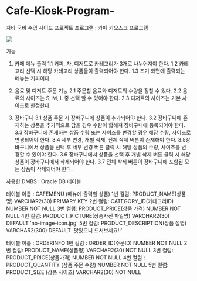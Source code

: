 # Cafe-Kiosk-Program-
자바 국비 수업 사이드 프로젝트
프로그램 : 카페 키오스크 프로그램

![](https://velog.velcdn.com/images/bakdaehyun/post/f3ce7350-bef8-44f9-ab8c-c41b767d431b/image.PNG)

기능 

1. 카페 메뉴 출력
1.1 커피, 차, 디저트로 카테고리가 3개로 나누어져야 한다.
1.2 카테고리 선택 시 해당 카테고리 상품들이 출력되어야 한다.
1.3 초기 화면에 출력되는 메뉴는 커피이다. 

2. 음료 및 디저트 주문 기능
2.1 주문할 음료와 디저트의 수량을 정할 수 있다.
2.2 음료의  사이즈는 S, M, L 중 선택 할 수 있어야 한다.
2.3 디저트의 사이즈는 기본 사이즈로 한정한다.

3. 장바구니 
3.1 상품 주문 시 장바구니에 상품이 추가되어야 한다.
3.2 장바구니에 존재하는 상품을 추가적으로 담을 경우 수량이 합해져 장바구니에 등록되어야 한다.
3.3 장바구니에 존재하는 상품 수량 또는 사이즈를 변경할 경우 해당 수량, 사이즈로 변경되어야 한다.
3.4 세부 변경, 개별 삭제, 전체 삭제 버튼이 존재해야 한다.
3.5장바구니에서 상품을 선택 후  세부 변경 버튼 클릭 시 해당 상품의 수량, 사이즈를 변경할 수 있어야 한다.
3.6 장바구니에서 상품을 선택 후 개별 삭제 버튼 클릭 시 해당 상품이 장바구니에서 삭제되어야 한다.
3.7 전체 삭제 버튼이 장바구니에 포함된 모든 상품이 삭제되어야 한다.

사용한 DMBS : Oracle
DB 테이블 

테이블 이름 : CAFEMENU (메뉴에 출력할 상품)
1번 컬럼: PRODUCT_NAME(상품명) VARCHAR2(30) PRIMARY KEY
2번 컬럼: CATEGORY_ID(카테고리ID) NUMBER NOT NULL
3번 컬럼: PRODUCT_PRICE(상품 가격) NUMBER NOT NULL
4번 컬럼: PRODUCT_PICTURE(상품사진 파일명) VARCHAR2(30) DEFAULT 'no-image-icon.jpg' 
5번 컬럼: PRODUCT_DESCRIPTION(상품 설명) VARCHAR2(300) DEFAULT '맛있으니 드셔보세요!!'

테이블 이름 : ORDERINFO
1번 컬럼 : ORDER_ID(주문ID) NUMBER NOT NULL
2번 컬럼:  PRODUCT_NAME(상품명) VARCHAR2(30) NOT NULL
3번 컬럼:  PRODUCT_PRICE(상품가격) NUMBER NOT NULL
4번 컬럼 : PRODUCT_QUANTITY (상품 주문 수량) NUMBER NOT NULL
5번 컬럼:  PRODUCT_SIZE (상품 사이즈) VARCHAR2(30) NOT NULL
